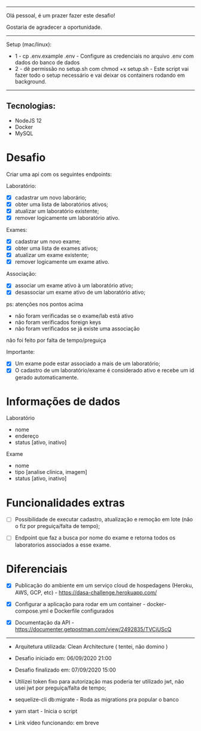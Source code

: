 <hr>

Olá pessoal, é um prazer fazer este desafio! 

Gostaria de agradecer a oportunidade.

<hr>

Setup (mac/linux):
-   1 - cp .env.example .env - Configure as credenciais no arquivo .env com dados do banco de dados
-   2 - dê permissão no setup.sh com chmod +x setup.sh - Este script vai fazer todo o setup necessário e vai deixar os containers rodando em background.

<hr>

## Tecnologias:

-   NodeJS 12
-   Docker
-   MySQL

# Desafio
Criar uma api com os seguintes endpoints:

Laboratório:

-  [x] cadastrar um novo laborário;
-  [x] obter uma lista de laboratórios ativos;
-  [x] atualizar um laboratório existente;
-  [x] remover logicamente um laboratório ativo.

Exames:

-  [x] cadastrar um novo exame;
-  [x] obter uma lista de exames ativos;
-  [x] atualizar um exame existente;
-  [x] remover logicamente um exame ativo.

Associação:

-  [x] associar um exame ativo à um laboratório ativo;
-  [x] desassociar um exame ativo de um laboratório ativo;

ps: atenções nos pontos acima
-   não foram verificadas se o exame/lab está ativo
-   não foram verificados foreign keys
-   não foram verificados se já existe uma associação

não foi feito por falta de tempo/preguiça

Importante:

-  [x] Um exame pode estar associado a mais de um laboratório;
-  [x] O cadastro de um laboratório/exame é considerado ativo e recebe um id gerado automaticamente.

# Informações de dados

Laboratório

-   nome
-   endereço
-   status [ativo, inativo]

Exame

-   nome
-   tipo [analise clinica, imagem]
-   status [ativo, inativo]

# Funcionalidades extras
-  [ ] Possibilidade de executar cadastro, atualização e remoção em lote (não o fiz por preguiça/falta de tempo);

-  [ ] Endpoint que faz a busca por nome do exame e retorna todos os laboratorios associados a esse exame.


# Diferenciais
-   [x] Publicação do ambiente em um serviço cloud de hospedagens (Heroku, AWS, GCP, etc) - https://dasa-challenge.herokuapp.com/
-   [x] Configurar a aplicação para rodar em um container - docker-compose.yml e Dockerfile configurados
-   [x] Documentação da API - https://documenter.getpostman.com/view/2492835/TVCiUScQ


<hr>

-   Arquitetura utilizada: Clean Architecture ( tentei, não domino )

-   Desafio iniciado em: 06/09/2020 21:00
-   Desafio finalizado em: 07/09/2020 15:00

-   Utilizei token fixo para autorização mas poderia ter utilizado jwt, não usei jwt por preguiça/falta de tempo;

-   sequelize-cli db:migrate - Roda as migrations pra popular o banco
-   yarn start - Inicia o script

-   Link vídeo funcionando: em breve
